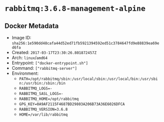 # `rabbitmq:3.6.8-management-alpine`

## Docker Metadata

- Image ID: `sha256:1e590dd48cafa44d52ed71fb5921394592ed51c3784647fd9e88839ea69ed6fa`
- Created: `2017-03-17T23:30:26.801872457Z`
- Arch: `linux`/`amd64`
- Entrypoint: `["docker-entrypoint.sh"]`
- Command: `["rabbitmq-server"]`
- Environment:
  - `PATH=/opt/rabbitmq/sbin:/usr/local/sbin:/usr/local/bin:/usr/sbin:/usr/bin:/sbin:/bin`
  - `RABBITMQ_LOGS=-`
  - `RABBITMQ_SASL_LOGS=-`
  - `RABBITMQ_HOME=/opt/rabbitmq`
  - `GPG_KEY=0A9AF2115F4687BD29803A206B73A36E6026DFCA`
  - `RABBITMQ_VERSION=3.6.8`
  - `HOME=/var/lib/rabbitmq`
